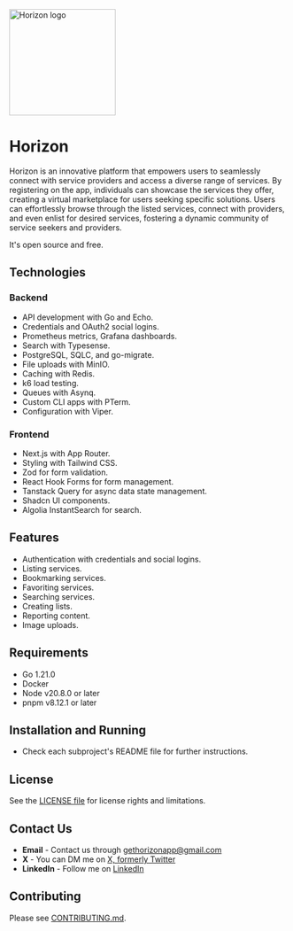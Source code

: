 <img width="192" src="https://github.com/mertturkmenoglu/horizon/assets/34170799/f10caa77-5eb8-4632-aabe-96ee6299ff53" alt="Horizon logo" />

# Horizon

Horizon is an innovative platform that empowers users to seamlessly connect with service providers and access a diverse range of services. By registering on the app, individuals can showcase the services they offer, creating a virtual marketplace for users seeking specific solutions. Users can effortlessly browse through the listed services, connect with providers, and even enlist for desired services, fostering a dynamic community of service seekers and providers.

It's open source and free.

## Technologies

### Backend

- API development with Go and Echo.
- Credentials and OAuth2 social logins.
- Prometheus metrics, Grafana dashboards.
- Search with Typesense.
- PostgreSQL, SQLC, and go-migrate.
- File uploads with MinIO.
- Caching with Redis.
- k6 load testing.
- Queues with Asynq.
- Custom CLI apps with PTerm.
- Configuration with Viper.

### Frontend

- Next.js with App Router.
- Styling with Tailwind CSS.
- Zod for form validation.
- React Hook Forms for form management.
- Tanstack Query for async data state management.
- Shadcn UI components.
- Algolia InstantSearch for search.

## Features

- Authentication with credentials and social logins.
- Listing services.
- Bookmarking services.
- Favoriting services.
- Searching services.
- Creating lists.
- Reporting content.
- Image uploads.

## Requirements

- Go 1.21.0
- Docker
- Node v20.8.0 or later
- pnpm v8.12.1 or later

## Installation and Running

- Check each subproject's README file for further instructions.

## License

See the [LICENSE file](LICENSE) for license rights and limitations.

## Contact Us

- **Email** - Contact us through gethorizonapp@gmail.com
- **X** - You can DM me on [X, formerly Twitter](https://twitter.com/capreaee)
- **LinkedIn** - Follow me on [LinkedIn](https://www.linkedin.com/in/mert-turkmenoglu/)

## Contributing

Please see [CONTRIBUTING.md](./CONTRIBUTING.md).
